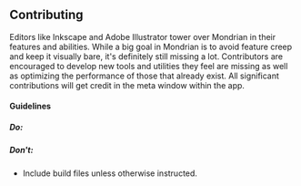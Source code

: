 ## Contributing

Editors like Inkscape and Adobe Illustrator tower over Mondrian in their features and abilities. While a big goal in Mondrian is to avoid feature creep
and keep it visually bare, it's definitely still missing a lot. Contributors are encouraged to develop new tools and utilities they feel are missing
as well as optimizing the performance of those that already exist. All significant contributions will get credit in the meta window within the app.

#### Guidelines

##### Do:

##### Don't:

- Include build files unless otherwise instructed.